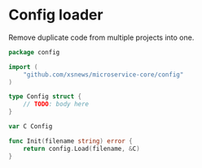 Config loader
================
Remove duplicate code from multiple projects into one.

```go
package config

import (
	"github.com/xsnews/microservice-core/config"
)

type Config struct {
	// TODO: body here
}

var C Config

func Init(filename string) error {
	return config.Load(filename, &C)
}
```

